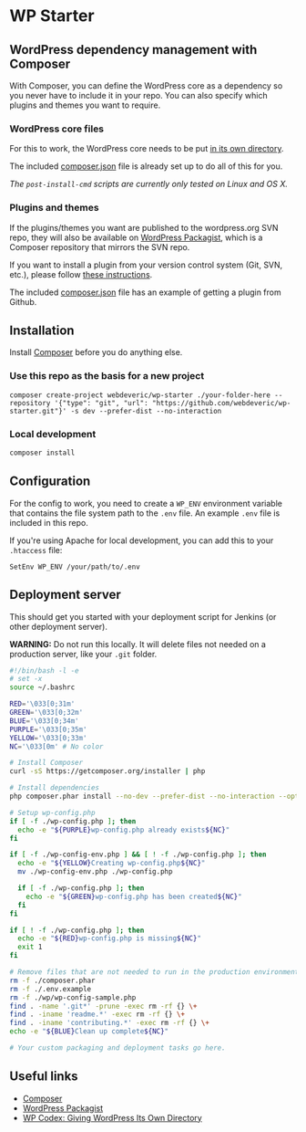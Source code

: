 # WP Starter

## WordPress dependency management with Composer

With Composer, you can define the WordPress core as a dependency so you never have to include it in your repo.
You can also specify which plugins and themes you want to require.

### WordPress core files

For this to work, the WordPress core needs to be put [in its own directory](https://codex.wordpress.org/Giving_WordPress_Its_Own_Directory).

The included [composer.json](composer.json) file is already set up to do all of this for you.

_The `post-install-cmd` scripts are currently only tested on Linux and OS X._

### Plugins and themes

If the plugins/themes you want are published to the wordpress.org SVN repo, they will also be available on [WordPress Packagist](http://wpackagist.org), which is a Composer repository that mirrors the SVN repo.

If you want to install a plugin from your version control system (Git, SVN, etc.), please follow [these instructions](https://getcomposer.org/doc/05-repositories.md#vcs).

The included [composer.json](composer.json) file has an example of getting a plugin from Github.

## Installation

Install [Composer](https://getcomposer.org/) before you do anything else.

### Use this repo as the basis for a new project

```
composer create-project webdeveric/wp-starter ./your-folder-here --repository '{"type": "git", "url": "https://github.com/webdeveric/wp-starter.git"}' -s dev --prefer-dist --no-interaction
```

### Local development

```bash
composer install
```

## Configuration

For the config to work, you need to create a `WP_ENV` environment variable that contains the file system path to the `.env` file.
An example `.env` file is included in this repo.

If you're using Apache for local development, you can add this to your `.htaccess` file:

```apacheconf
SetEnv WP_ENV /your/path/to/.env
```

## Deployment server

This should get you started with your deployment script for Jenkins (or other deployment server).

**WARNING:** Do not run this locally. It will delete files not needed on a production server, like your `.git` folder.

```bash
#!/bin/bash -l -e
# set -x
source ~/.bashrc

RED='\033[0;31m'
GREEN='\033[0;32m'
BLUE='\033[0;34m'
PURPLE='\033[0;35m'
YELLOW='\033[0;33m'
NC='\033[0m' # No color

# Install Composer
curl -sS https://getcomposer.org/installer | php

# Install dependencies
php composer.phar install --no-dev --prefer-dist --no-interaction --optimize-autoloader

# Setup wp-config.php
if [ -f ./wp-config.php ]; then
  echo -e "${PURPLE}wp-config.php already exists${NC}"
fi

if [ -f ./wp-config-env.php ] && [ ! -f ./wp-config.php ]; then
  echo -e "${YELLOW}Creating wp-config.php${NC}"
  mv ./wp-config-env.php ./wp-config.php

  if [ -f ./wp-config.php ]; then
    echo -e "${GREEN}wp-config.php has been created${NC}"
  fi
fi

if [ ! -f ./wp-config.php ]; then
  echo -e "${RED}wp-config.php is missing${NC}"
  exit 1
fi

# Remove files that are not needed to run in the production environment
rm -f ./composer.phar
rm -f ./.env.example
rm -f ./wp/wp-config-sample.php
find . -name '.git*' -prune -exec rm -rf {} \+
find . -iname 'readme.*' -exec rm -rf {} \+
find . -iname 'contributing.*' -exec rm -rf {} \+
echo -e "${BLUE}Clean up complete${NC}"

# Your custom packaging and deployment tasks go here.
```

## Useful links

- [Composer](https://getcomposer.org/)
- [WordPress Packagist](http://wpackagist.org)
- [WP Codex: Giving WordPress Its Own Directory](https://codex.wordpress.org/Giving_WordPress_Its_Own_Directory)
